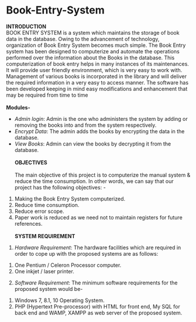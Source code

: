 # Book-Entry-System
**INTRODUCTION**<br>
BOOK ENTRY SYSTEM is a system which maintains the storage of book 
data in the database. Owing to the advancement of technology, organization of Book Entry 
System becomes much simple. The Book Entry system has been designed to computerize and 
automate the operations performed over the information about the Books in the database. This 
computerization of book entry helps in many instances of its maintenances. It will provide user friendly environment, which is very easy to 
work with. Management of various books is incorporated in the library and will deliver the 
required information in a very easy to access manner. The software has been developed keeping 
in mind easy modifications and enhancement that may be required from time to time<br><br> 
**Modules-**<br>
* _Admin login_: Admin is the one who administers the system by adding or removing the 
books into and from the system respectively.<br> 
* _Encrypt Data_: The admin adds the books by encrypting the data in the database.<br>
* _View Books_: Admin can view the books by decrypting it from the database.<br><br> 
**OBJECTIVES**<br> <br>
  The main objective of this project is to computerize the manual system & reduce the time 
consumption. In other words, we can say that our project has the following objectives: - <br> 
 
1. Making the Book Entry System computerized.<br>  
2. Reduce time consumption. <br> 
3. Reduce error scope. <br> 
4. Paper work is reduced as we need not to maintain registers for future references.<br>
<br>**SYSTEM REQUIREMENT** <br>
1) _Hardware Requirement_: 
The hardware facilities which are required in order to cope up with the proposed 
systems are as follows:
1. One Pentium / Celeron Processor computer. 
3. One inkjet / laser printer. 
2) _Software Requirement_: 
The minimum software requirements for the proposed system would be- 
1. Windows 7, 8.1, 10 Operating System. 
2. PHP (Hypertext Pre-processor) with HTML for front end, My SQL for back 
end and WAMP, XAMPP as web server of the proposed system.

